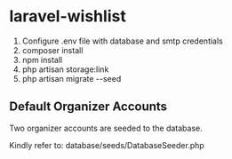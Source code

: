 # laravel-wishlist

1. Configure .env file with database and smtp credentials
2. composer install
3. npm install
4. php artisan storage:link
5. php artisan migrate --seed


## Default Organizer Accounts

Two organizer accounts are seeded to the database.

Kindly refer to: database/seeds/DatabaseSeeder.php
